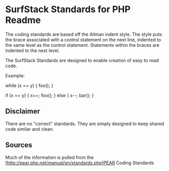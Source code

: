 SurfStack Standards for PHP Readme
==================================

The coding standards are based off the Allman indent style. The style puts the
brace associated with a control statement on the next line, indented to the
same level as the control statement. Statements within the braces are indented
to the next level.

The SurfStack Standards are designed to enable creation of easy to read code.

Example:

while (x == y)
{
    foo();
}

if (x == y) 
{
    x++;
    foo();
} 
else 
{
    x--;
    bar();
}

Disclaimer
----------

There are no "correct" standards. They are simply designed to keep shared code
similar and clean.

Sources
-------

Much of the information is pulled from the [http://pear.php.net/manual/en/standards.php]PEAR Coding Standards